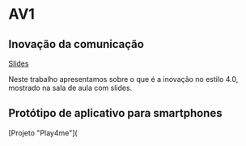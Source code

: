 # AV1

## Inovação da comunicação
[Slides](https://www.canva.com/design/DAF9XNPPW5Y/LUh9sXJdYaj-J0qwrblpRA/edit_)

Neste trabalho apresentamos sobre o que é a inovação no estilo 4.0, mostrado na sala de aula com slides.

## Protótipo de aplicativo para smartphones
[Projeto "Play4me"](
